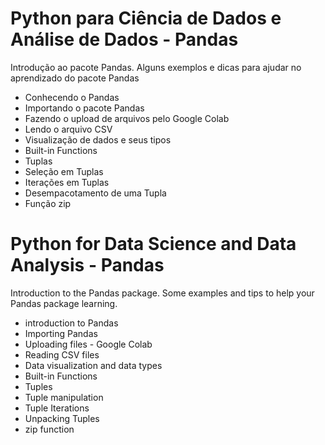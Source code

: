 # Python para Ciência de Dados e Análise de Dados - Pandas
 Introdução ao pacote Pandas. Alguns exemplos e dicas para ajudar no aprendizado do pacote Pandas
 
 - Conhecendo o Pandas
 - Importando o pacote Pandas
 - Fazendo o upload de arquivos pelo Google Colab
 - Lendo o arquivo CSV
 - Visualização de dados e seus tipos
 - Built-in Functions
 - Tuplas
 - Seleção em Tuplas
 - Iterações em Tuplas
 - Desempacotamento de uma Tupla
 - Função zip



# Python for Data Science and Data Analysis - Pandas
Introduction to the Pandas package. Some examples and tips to help your Pandas package learning.

- introduction to Pandas
- Importing Pandas
- Uploading files - Google Colab
- Reading CSV files
- Data visualization and data types
- Built-in Functions
- Tuples
- Tuple manipulation
- Tuple Iterations
- Unpacking Tuples
- zip function
